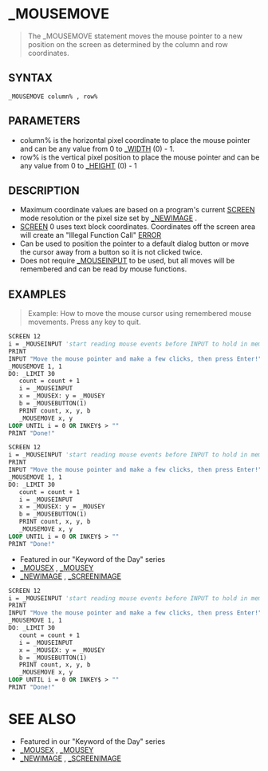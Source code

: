 # _MOUSEMOVE
> The _MOUSEMOVE statement moves the mouse pointer to a new position on the screen as determined by the column and row coordinates.

## SYNTAX
`_MOUSEMOVE column% , row%`

## PARAMETERS
* column% is the horizontal pixel coordinate to place the mouse pointer and can be any value from 0 to [_WIDTH](_WIDTH.md) (0) - 1.
* row% is the vertical pixel position to place the mouse pointer and can be any value from 0 to [_HEIGHT](_HEIGHT.md) (0) - 1


## DESCRIPTION
* Maximum coordinate values are based on a program's current [SCREEN](SCREEN.md) mode resolution or the pixel size set by [_NEWIMAGE](_NEWIMAGE.md) .
* [SCREEN](SCREEN.md) 0 uses text block coordinates. Coordinates off the screen area will create an "Illegal Function Call" [ERROR](ERROR.md)
* Can be used to position the pointer to a default dialog button or move the cursor away from a button so it is not clicked twice.
* Does not require [_MOUSEINPUT](_MOUSEINPUT.md) to be used, but all moves will be remembered and can be read by mouse functions.


## EXAMPLES
> Example: How to move the mouse cursor using remembered mouse movements. Press any key to quit.

```vb
SCREEN 12
i = _MOUSEINPUT 'start reading mouse events before INPUT to hold in memory
PRINT
INPUT "Move the mouse pointer and make a few clicks, then press Enter!", dummy$
_MOUSEMOVE 1, 1
DO: _LIMIT 30
   count = count + 1
   i = _MOUSEINPUT
   x = _MOUSEX: y = _MOUSEY
   b = _MOUSEBUTTON(1)
   PRINT count, x, y, b
   _MOUSEMOVE x, y
LOOP UNTIL i = 0 OR INKEY$ > ""
PRINT "Done!"
```


```vb
SCREEN 12
i = _MOUSEINPUT 'start reading mouse events before INPUT to hold in memory
PRINT
INPUT "Move the mouse pointer and make a few clicks, then press Enter!", dummy$
_MOUSEMOVE 1, 1
DO: _LIMIT 30
   count = count + 1
   i = _MOUSEINPUT
   x = _MOUSEX: y = _MOUSEY
   b = _MOUSEBUTTON(1)
   PRINT count, x, y, b
   _MOUSEMOVE x, y
LOOP UNTIL i = 0 OR INKEY$ > ""
PRINT "Done!"
```

* Featured in our "Keyword of the Day" series
* [_MOUSEX](_MOUSEX.md) , [_MOUSEY](_MOUSEY.md)
* [_NEWIMAGE](_NEWIMAGE.md) , [_SCREENIMAGE](_SCREENIMAGE.md)

```vb
SCREEN 12
i = _MOUSEINPUT 'start reading mouse events before INPUT to hold in memory
PRINT
INPUT "Move the mouse pointer and make a few clicks, then press Enter!", dummy$
_MOUSEMOVE 1, 1
DO: _LIMIT 30
   count = count + 1
   i = _MOUSEINPUT
   x = _MOUSEX: y = _MOUSEY
   b = _MOUSEBUTTON(1)
   PRINT count, x, y, b
   _MOUSEMOVE x, y
LOOP UNTIL i = 0 OR INKEY$ > ""
PRINT "Done!"
```



# SEE ALSO
* Featured in our "Keyword of the Day" series
* [_MOUSEX](_MOUSEX.md) , [_MOUSEY](_MOUSEY.md)
* [_NEWIMAGE](_NEWIMAGE.md) , [_SCREENIMAGE](_SCREENIMAGE.md)

